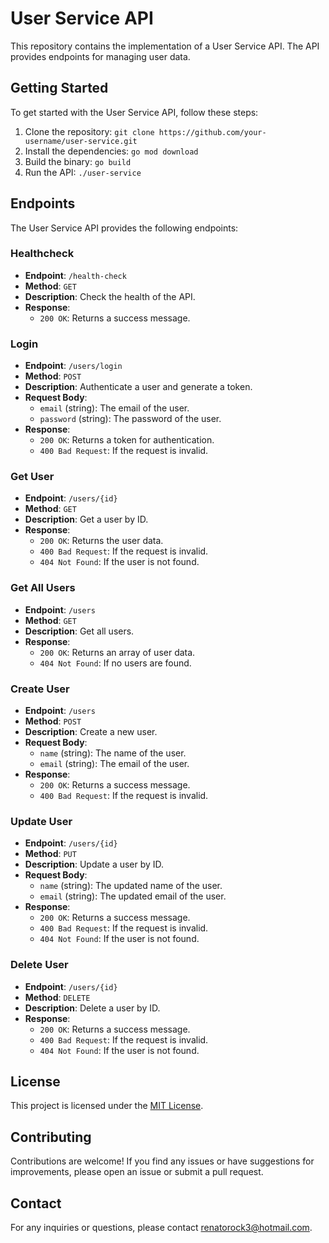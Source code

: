 # User Service API

This repository contains the implementation of a User Service API. The API provides endpoints for managing user data.

## Getting Started

To get started with the User Service API, follow these steps:

1. Clone the repository: `git clone https://github.com/your-username/user-service.git`
2. Install the dependencies: `go mod download`
3. Build the binary: `go build`
4. Run the API: `./user-service`

## Endpoints

The User Service API provides the following endpoints:

### Healthcheck

- **Endpoint**: `/health-check`
- **Method**: `GET`
- **Description**: Check the health of the API.
- **Response**:
  - `200 OK`: Returns a success message.

### Login

- **Endpoint**: `/users/login`
- **Method**: `POST`
- **Description**: Authenticate a user and generate a token.
- **Request Body**:
  - `email` (string): The email of the user.
  - `password` (string): The password of the user.
- **Response**:
  - `200 OK`: Returns a token for authentication.
  - `400 Bad Request`: If the request is invalid.

### Get User

- **Endpoint**: `/users/{id}`
- **Method**: `GET`
- **Description**: Get a user by ID.
- **Response**:
  - `200 OK`: Returns the user data.
  - `400 Bad Request`: If the request is invalid.
  - `404 Not Found`: If the user is not found.

### Get All Users

- **Endpoint**: `/users`
- **Method**: `GET`
- **Description**: Get all users.
- **Response**:
  - `200 OK`: Returns an array of user data.
  - `404 Not Found`: If no users are found.

### Create User

- **Endpoint**: `/users`
- **Method**: `POST`
- **Description**: Create a new user.
- **Request Body**:
  - `name` (string): The name of the user.
  - `email` (string): The email of the user.
- **Response**:
  - `200 OK`: Returns a success message.
  - `400 Bad Request`: If the request is invalid.

### Update User

- **Endpoint**: `/users/{id}`
- **Method**: `PUT`
- **Description**: Update a user by ID.
- **Request Body**:
  - `name` (string): The updated name of the user.
  - `email` (string): The updated email of the user.
- **Response**:
  - `200 OK`: Returns a success message.
  - `400 Bad Request`: If the request is invalid.
  - `404 Not Found`: If the user is not found.

### Delete User

- **Endpoint**: `/users/{id}`
- **Method**: `DELETE`
- **Description**: Delete a user by ID.
- **Response**:
  - `200 OK`: Returns a success message.
  - `400 Bad Request`: If the request is invalid.
  - `404 Not Found`: If the user is not found.

## License

This project is licensed under the [MIT License](LICENSE).

## Contributing

Contributions are welcome! If you find any issues or have suggestions for improvements, please open an issue or submit a pull request.

## Contact

For any inquiries or questions, please contact [renatorock3@hotmail.com](mailto:renatorock3@hotmail.com).